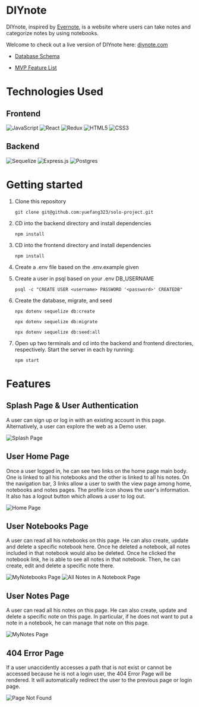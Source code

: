 # DIYnote

DIYnote, inspired by [Evernote](https://evernote.com/), is a website where users can take notes and categorize notes by using notebooks. 

Welcome to check out a live version of DIYnote here: [diynote.com](https://diynote.herokuapp.com/)

- [Database Schema](https://github.com/yuefang323/DIYnote/wiki/Database-Schema)

- [MVP Feature List](https://github.com/yuefang323/DIYnote/wiki/MVP-Feature-List)

# Technologies Used
## Frontend
![JavaScript](https://img.shields.io/badge/javascript-%23323330.svg?style=for-the-badge&logo=javascript&logoColor=%23F7DF1E)
![React](https://img.shields.io/badge/react-%23323330.svg?style=for-the-badge&logo=react&logoColor=%blue)
![Redux](https://img.shields.io/badge/react-purple.svg?style=for-the-badge&logo=redux&logoColor=white)
![HTML5](https://img.shields.io/badge/html5-%23E34F26.svg?style=for-the-badge&logo=html5&logoColor=white)
![CSS3](https://img.shields.io/badge/css3-%231572B6.svg?style=for-the-badge&logo=css3&logoColor=white)
## Backend
![Sequelize](https://img.shields.io/badge/Sequelize-52B0E7?style=for-the-badge&logo=Sequelize&logoColor=white)
![Express.js](https://img.shields.io/badge/express.js-%23404d59.svg?style=for-the-badge&logo=express&logoColor=%2361DAFB)
![Postgres](https://img.shields.io/badge/postgres-%23316192.svg?style=for-the-badge&logo=postgresql&logoColor=white)

# Getting started
1. Clone this repository

   ```git clone git@github.com:yuefang323/solo-project.git```

2. CD into the backend directory and install dependencies

   ```npm install```
    
3. CD into the frontend directory and install dependencies

   ```npm install```
    
4. Create a .env file based on the .env.example given

6. Create a user in psql based on your .env DB_USERNAME

   ```psql -c "CREATE USER <username> PASSWORD '<password>' CREATEDB"```
  
6. Create the database, migrate, and seed
  
   ```npx dotenv sequelize db:create```
   
   ```npx dotenv sequelize db:migrate```
   
   ```npx dotenv sequelize db:seed:all```
   
7. Open up two terminals and cd into the backend and frontend directories, respectively. Start the server in each by running:

   ```npm start```

# Features
## Splash Page & User Authentication
A user can sign up or log in with an existing account in this page. Alternatively, a user can explore the web as a Demo user. 

![Splash Page](https://user-images.githubusercontent.com/94598069/178325552-ca7dad32-2aab-4e6c-ab0f-ae33b8113f21.jpg)

## User Home Page
Once a user logged in, he can see two links on the home page main body. One is linked to all his notebooks and the other is linked to all his notes. On the navigation bar, 3 links allow a user to swith the view page among home, notebooks and notes pages. The profile icon shows the user's information. It also has a logout button which allows a user to log out. 

![Home Page](https://user-images.githubusercontent.com/94598069/178326275-08261a64-a5b2-4837-b848-293c37cfaff5.jpg)

## User Notebooks Page
A user can read all his notebooks on this page. He can also create, update and delete a specific notebook here. Once he deleted a notebook, all notes included in that notebook would also be deleted. Once he clicked the notebook link, he is able to see all notes in that notebook. Then, he can create, edit and delete a specific note there. 

![MyNotebooks Page](https://user-images.githubusercontent.com/94598069/178326636-29871701-c34f-47b0-a34e-2e9158a250fd.jpg)
![All Notes in A Notebook Page](https://user-images.githubusercontent.com/94598069/178326796-175b6990-82b8-42de-8287-663557bf5e56.jpg)

## User Notes Page
A user can read all his notes on this page. He can also create, update and delete a specific note on this page. In particular, if he does not want to put a note in a notebook, he can manage that note on this page. 

![MyNotes Page](./imgs/my-notes.png)

## 404 Error Page 
If a user unaccidently accesses a path that is not exist or cannot be accessed because he is not a login user, the 404 Error Page will be rendered. It will automatically redirect the user to the previous page or login page. 

![Page Not Found](./imgs/error-page.png)

<!-- # Upcoming Features
- A user friendly home page. 
- Notebook: a user can freely move notes between different notebooks. 
- Tags: CURDs of a tag feature.  -->
